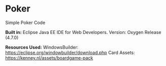 # Poker
Simple Poker Code

**Built in:**
Eclipse Java EE IDE for Web Developers.
Version: Oxygen Release (4.7.0)

**Resources Used:**
WindowsBuilder:	https://eclipse.org/windowbuilder/download.php
Card Assets:	https://kenney.nl/assets/boardgame-pack
